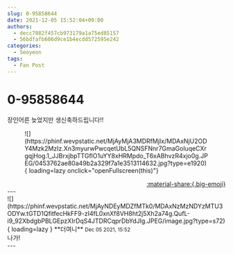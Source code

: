 ```yaml
---
slug: 0-95858644
date: 2021-12-05 15:52:04+09:00
authors:
  - decc7082f457cb973179a1a75ed85157
  - 56bdfafb606d9ce1b4ecdd572595e242
categories:
  - Seoyeon
tags:
  - Fan Post
---
```


# 0-95858644

<div class="post-container" markdown="1">
<div class="content-container md-sidebar__scrollwrap" markdown="1">

장인어른 늦었지만 생신축하드립니다!!
<figure markdown="1">
![](https://phinf.wevpstatic.net/MjAyMjA3MDRfMjIx/MDAxNjU2ODY4Mzk2MzIz.Xn3myurwPwcqetUbL5QNSFNnr7GmaGoluqeCXrgqjHog.1_JJBrxjbpTTGflO1uYY8xHRMpdo_T6xABhvzR4xjo0g.JPEG/0453762ae80a49b2a329f7a1e3513114632.jpg?type=e1920){ loading=lazy onclick="openFullscreen(this)"}
</figure>


</div>
</div>

<div style="text-align: right;" markdown="1">
<a href="https://weverse.io/fromis9/fanpost/0-95858644" style="text-align: right;">:material-share:{.big-emoji}</a>
</div>
---

<div class="comments-container md-sidebar__scrollwrap" markdown="1">
<div class="comment" markdown="1">
<div class='id-container' markdown="1">
![](https://phinf.wevpstatic.net/MjAyNDEyMDZfMTk0/MDAxNzMzNDYzMTU3ODYw.tGTD1QfitfecHkFF9-zI4fL0xnXf8VH8ht2j5Xh2a74g.QufL-i9_92XbdgbPBLGEpzXIrDqS4JTDRCqprDbYdJIg.JPEG/image.jpg?type=s72){ loading=lazy }
**<span class="artist">더여니</span>** <small>Dec 05 2021, 15:52</small><br>
</div>
<div class='comment-body' markdown="1">
나가!
</div>
</div>
</div>
---
